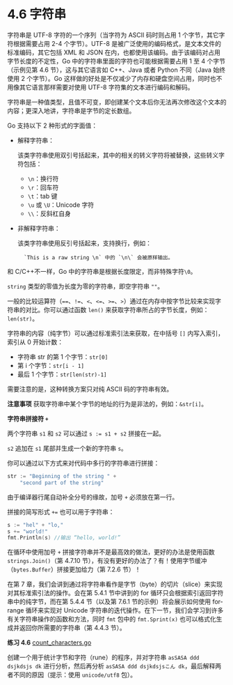 # 4.6 字符串

字符串是 UTF-8 字符的一个序列（当字符为 ASCII 码时则占用 1 个字节，其它字符根据需要占用 2-4 个字节）。UTF-8 是被广泛使用的编码格式，是文本文件的标准编码，其它包括 XML 和 JSON 在内，也都使用该编码。由于该编码对占用字节长度的不定性，Go 中的字符串里面的字符也可能根据需要占用 1 至 4 个字节（示例见第 4.6 节），这与其它语言如 C++、Java 或者 Python 不同（Java 始终使用 2 个字节）。Go 这样做的好处是不仅减少了内存和硬盘空间占用，同时也不用像其它语言那样需要对使用 UTF-8 字符集的文本进行编码和解码。

字符串是一种值类型，且值不可变，即创建某个文本后你无法再次修改这个文本的内容；更深入地讲，字符串是字节的定长数组。

Go 支持以下 2 种形式的字面值：

- 解释字符串：

	该类字符串使用双引号括起来，其中的相关的转义字符将被替换，这些转义字符包括：

	- `\n`：换行符
	- `\r`：回车符
	- `\t`：tab 键
	- `\u` 或 `\U`：Unicode 字符
	- `\\`：反斜杠自身

- 非解释字符串：

	该类字符串使用反引号括起来，支持换行，例如：

		`This is a raw string \n` 中的 `\n\` 会被原样输出。

和 C/C++不一样，Go 中的字符串是根据长度限定，而非特殊字符`\0`。

`string` 类型的零值为长度为零的字符串，即空字符串 `""`。

一般的比较运算符（`==`、`!=`、`<`、`<=`、`>=`、`>`）通过在内存中按字节比较来实现字符串的对比。你可以通过函数 `len()` 来获取字符串所占的字节长度，例如：`len(str)`。

字符串的内容（纯字节）可以通过标准索引法来获取，在中括号 `[]` 内写入索引，索引从 0 开始计数：

- 字符串 str 的第 1 个字节：`str[0]`
- 第 i 个字节：`str[i - 1]`
- 最后 1 个字节：`str[len(str)-1]`

需要注意的是，这种转换方案只对纯 ASCII 码的字符串有效。

**注意事项** 获取字符串中某个字节的地址的行为是非法的，例如：`&str[i]`。

**字符串拼接符 `+`**

两个字符串 `s1` 和 `s2` 可以通过 `s := s1 + s2` 拼接在一起。

`s2` 追加在 `s1` 尾部并生成一个新的字符串 `s`。

你可以通过以下方式来对代码中多行的字符串进行拼接：

```go
str := "Beginning of the string " +
	"second part of the string"
```

由于编译器行尾自动补全分号的缘故，加号 `+` 必须放在第一行。

拼接的简写形式 `+=` 也可以用于字符串：

```go
s := "hel" + "lo,"
s += "world!"
fmt.Println(s) //输出 “hello, world!”
```

在循环中使用加号 `+` 拼接字符串并不是最高效的做法，更好的办法是使用函数 `strings.Join()`（第 4.7.10 节），有没有更好的办法了？有！使用字节缓冲（`bytes.Buffer`）拼接更加给力（第 7.2.6 节）！

在第 7 章，我们会讲到通过将字符串看作是字节（byte）的切片（slice）来实现对其标准索引法的操作。会在第 5.4.1 节中讲到的 for 循环只会根据索引返回字符串中的纯字节，而在第 5.4.4 节（以及第 7.6.1 节的示例）将会展示如何使用 for-range 循环来实现对 Unicode 字符串的迭代操作。在下一节，我们会学习到许多有关字符串操作的函数和方法，同时 `fmt` 包中的 `fmt.Sprint(x)` 也可以格式化生成并返回你所需要的字符串（第 4.4.3 节）。

**练习 4.6** [count_characters.go](exercises/chapter_4/count_characters.go)

创建一个用于统计字节和字符（rune）的程序，并对字符串 `asSASA ddd dsjkdsjs dk` 进行分析，然后再分析 `asSASA ddd dsjkdsjsこん dk`，最后解释两者不同的原因（提示：使用 `unicode/utf8` 包）。

